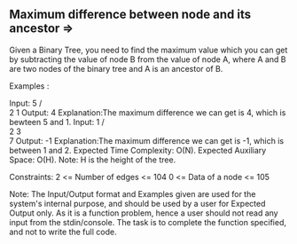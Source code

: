 Maximum difference between node and its ancestor  =>
------------------------------------------------

Given a Binary Tree, you need to find the maximum value which you can get by subtracting the value of node B from the value of node A, where A and B are two nodes of the binary tree and A is an ancestor of B. 

Examples :

Input:
    5
 /    \
2      1
Output: 4
Explanation:The maximum difference we can get is 4, which is bewteen 5 and 1.
Input:
      1
    /    \
   2      3
           \
            7
Output: -1
Explanation:The maximum difference we can get is -1, which is between 1 and 2.
Expected Time Complexity: O(N).
Expected Auxiliary Space: O(H).
Note: H is the height of the tree.

Constraints:
2 <= Number of edges <= 104
0 <= Data of a node <= 105

Note: The Input/Output format and Examples given are used for the system's internal purpose, and should be used by a user for Expected Output only. As it is a function problem, hence a user should not read any input from the stdin/console. The task is to complete the function specified, and not to write the full code.

